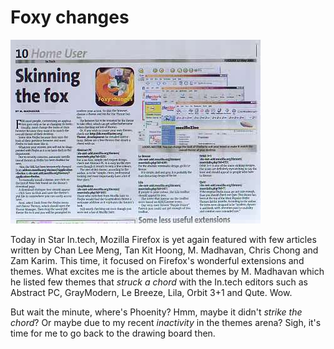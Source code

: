 Foxy changes
===

![article by M. Madhavan titled 'Skinning the fox' in the In.Tech section of The Star newspaper](/blog/images/photos/newspapers/skinning_the_fox_themes_intech.jpg)

Today in Star In.tech, Mozilla Firefox is yet again featured with few articles written by Chan Lee Meng, Tan Kit Hoong, M. Madhavan, Chris Chong and Zam Karim. This time, it focused on Firefox's wonderful extensions and themes. What excites me is the article about themes by M. Madhavan which he listed few themes that *struck a chord* with the In.tech editors such as Abstract PC, GrayModern, Le Breeze, Lila, Orbit 3+1 and Qute. Wow.

But wait the minute, where's Phoenity? Hmm, maybe it didn't *strike the chord*? Or maybe due to my recent *inactivity* in the themes arena? Sigh, it's time for me to go back to the drawing board then.